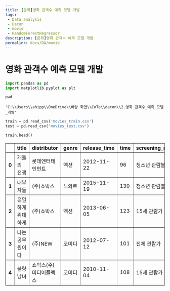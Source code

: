 ```yaml
---
title: [문화]영화 관객수 예측 모델 개발
tags: 
 - Data analysis
 - Dacon
 - movie
 - RandomForestRegressor
description: [문화]영화 관객수 예측 모델 개발 
permalink: docs/DA/movie
---
```


# 영화 관객수 예측 모델 개발

```python
import pandas as pd
import matplotlib.pyplot as plt
```


```python
pwd
```




    'C:\\Users\\ahipp\\OneDrive\\바탕 화면\\CoTe\\dacon\\2.영화_관객수_예측_모델_개발'




```python
train = pd.read_csv('movies_train.csv')
test = pd.read_csv('movies_test.csv')
```


```python
train.head()
```




<div>
<style scoped>
    .dataframe tbody tr th:only-of-type {
        vertical-align: middle;
    }

    .dataframe tbody tr th {
        vertical-align: top;
    }

    .dataframe thead th {
        text-align: right;
    }
</style>
<table border="1" class="dataframe">
  <thead>
    <tr style="text-align: right;">
      <th></th>
      <th>title</th>
      <th>distributor</th>
      <th>genre</th>
      <th>release_time</th>
      <th>time</th>
      <th>screening_rat</th>
      <th>director</th>
      <th>dir_prev_bfnum</th>
      <th>dir_prev_num</th>
      <th>num_staff</th>
      <th>num_actor</th>
      <th>box_off_num</th>
    </tr>
  </thead>
  <tbody>
    <tr>
      <th>0</th>
      <td>개들의 전쟁</td>
      <td>롯데엔터테인먼트</td>
      <td>액션</td>
      <td>2012-11-22</td>
      <td>96</td>
      <td>청소년 관람불가</td>
      <td>조병옥</td>
      <td>NaN</td>
      <td>0</td>
      <td>91</td>
      <td>2</td>
      <td>23398</td>
    </tr>
    <tr>
      <th>1</th>
      <td>내부자들</td>
      <td>(주)쇼박스</td>
      <td>느와르</td>
      <td>2015-11-19</td>
      <td>130</td>
      <td>청소년 관람불가</td>
      <td>우민호</td>
      <td>1161602.50</td>
      <td>2</td>
      <td>387</td>
      <td>3</td>
      <td>7072501</td>
    </tr>
    <tr>
      <th>2</th>
      <td>은밀하게 위대하게</td>
      <td>(주)쇼박스</td>
      <td>액션</td>
      <td>2013-06-05</td>
      <td>123</td>
      <td>15세 관람가</td>
      <td>장철수</td>
      <td>220775.25</td>
      <td>4</td>
      <td>343</td>
      <td>4</td>
      <td>6959083</td>
    </tr>
    <tr>
      <th>3</th>
      <td>나는 공무원이다</td>
      <td>(주)NEW</td>
      <td>코미디</td>
      <td>2012-07-12</td>
      <td>101</td>
      <td>전체 관람가</td>
      <td>구자홍</td>
      <td>23894.00</td>
      <td>2</td>
      <td>20</td>
      <td>6</td>
      <td>217866</td>
    </tr>
    <tr>
      <th>4</th>
      <td>불량남녀</td>
      <td>쇼박스(주)미디어플렉스</td>
      <td>코미디</td>
      <td>2010-11-04</td>
      <td>108</td>
      <td>15세 관람가</td>
      <td>신근호</td>
      <td>1.00</td>
      <td>1</td>
      <td>251</td>
      <td>2</td>
      <td>483387</td>
    </tr>
  </tbody>
</table>
</div>




```python

```
